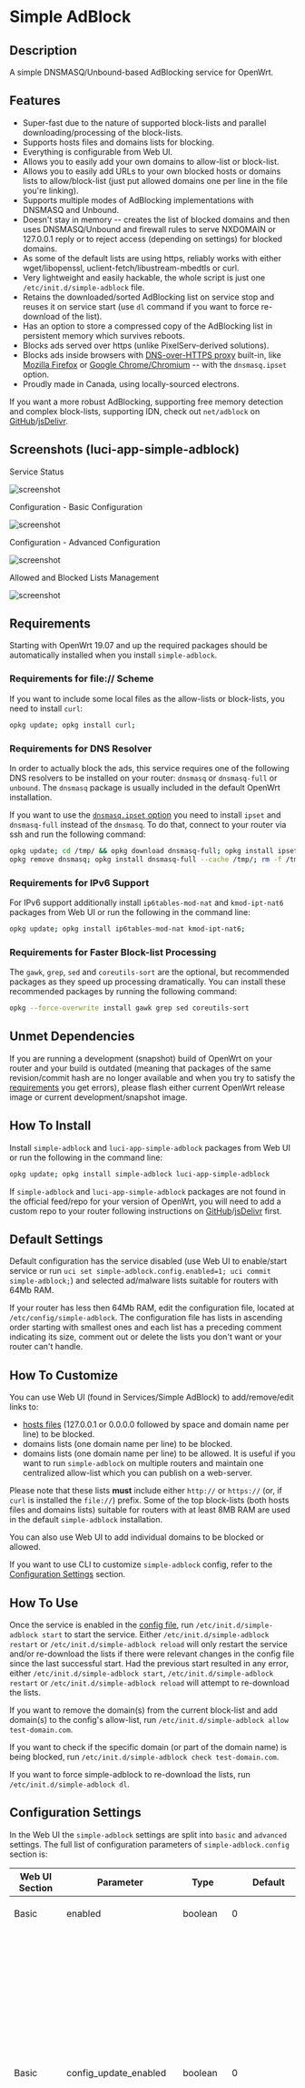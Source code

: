 <!-- markdownlint-disable MD013 -->

<!-- markdownlint-disable MD030 -->

# Simple AdBlock

## Description

A simple DNSMASQ/Unbound-based AdBlocking service for OpenWrt.

## Features

-   Super-fast due to the nature of supported block-lists and parallel downloading/processing of the block-lists.
-   Supports hosts files and domains lists for blocking.
-   Everything is configurable from Web UI.
-   Allows you to easily add your own domains to allow-list or block-list.
-   Allows you to easily add URLs to your own blocked hosts or domains lists to allow/block-list (just put allowed domains one per line in the file you're linking).
-   Supports multiple modes of AdBlocking implementations with DNSMASQ and Unbound.
-   Doesn't stay in memory -- creates the list of blocked domains and then uses DNSMASQ/Unbound and firewall rules to serve NXDOMAIN or 127.0.0.1 reply or to reject access (depending on settings) for blocked domains.
-   As some of the default lists are using https, reliably works with either wget/libopenssl,  uclient-fetch/libustream-mbedtls or curl.
-   Very lightweight and easily hackable, the whole script is just one `/etc/init.d/simple-adblock` file.
-   Retains the downloaded/sorted AdBlocking list on service stop and reuses it on service start (use `dl` command if you want to force re-download of the list).
-   Has an option to store a compressed copy of the AdBlocking list in persistent memory which survives reboots.
-   Blocks ads served over https (unlike PixelServ-derived solutions).
-   Blocks ads inside browsers with [DNS-over-HTTPS proxy](https://en.wikipedia.org/wiki/DNS_over_HTTPS) built-in, like [Mozilla Firefox](https://support.mozilla.org/en-US/kb/firefox-dns-over-https#w_about-dns-over-https) or [Google Chrome/Chromium](https://blog.chromium.org/2019/09/experimenting-with-same-provider-dns.html) -- with the `dnsmasq.ipset` option.
-   Proudly made in Canada, using locally-sourced electrons.

If you want a more robust AdBlocking, supporting free memory detection and complex block-lists, supporting IDN, check out `net/adblock` on [GitHub](https://github.com/openwrt/packages/tree/master/net/adblock/files)/[jsDelivr](https://cdn.jsdelivr.net/gh/openwrt/packages/net/adblock/files/README.md).

## Screenshots (luci-app-simple-adblock)

Service Status

![screenshot](https://docs.openwrt.melmac.net/simple-adblock/screenshots/screenshot08-status.png "Service Status")

Configuration - Basic Configuration

![screenshot](https://docs.openwrt.melmac.net/simple-adblock/screenshots/screenshot08-config-basic.png "Configuration - Basic Configuration")

Configuration - Advanced Configuration

![screenshot](https://docs.openwrt.melmac.net/simple-adblock/screenshots/screenshot08-config-advanced.png "Configuration - Advanced Configuration")

Allowed and Blocked Lists Management

![screenshot](https://docs.openwrt.melmac.net/simple-adblock/screenshots/screenshot09-lists.png "Allow-list and Block-list Management")

## Requirements

Starting with OpenWrt 19.07 and up the required packages should be automatically installed when you install `simple-adblock`.

### Requirements for file:// Scheme

If you want to include some local files as the allow-lists or block-lists, you need to install `curl`:

```sh
opkg update; opkg install curl;
```

### Requirements for DNS Resolver

In order to actually block the ads, this service requires one of the following DNS resolvers to be installed on your router: `dnsmasq` or `dnsmasq-full` or `unbound`. The `dnsmasq` package is usually included in the default OpenWrt installation.

If you want to use the [`dnsmasq.ipset` option](#dns-resolution-option) you need to install `ipset` and  `dnsmasq-full` instead of the `dnsmasq`. To do that, connect to your router via ssh and run the following command:

```sh
opkg update; cd /tmp/ && opkg download dnsmasq-full; opkg install ipset libnettle8 libnetfilter-conntrack3;
opkg remove dnsmasq; opkg install dnsmasq-full --cache /tmp/; rm -f /tmp/dnsmasq-full*.ipk;
```

### Requirements for IPv6 Support

For IPv6 support additionally install `ip6tables-mod-nat` and `kmod-ipt-nat6` packages from Web UI or run the following in the command line:

```sh
opkg update; opkg install ip6tables-mod-nat kmod-ipt-nat6;
```

### Requirements for Faster Block-list Processing

The `gawk`, `grep`, `sed` and `coreutils-sort` are the optional, but recommended packages as they speed up processing dramatically. You can install these recommended packages by running the following command:

```sh
opkg --force-overwrite install gawk grep sed coreutils-sort
```

## Unmet Dependencies

If you are running a development (snapshot) build of OpenWrt on your router and your build is outdated (meaning that packages of the same revision/commit hash are no longer available and when you try to satisfy the [requirements](#requirements) you get errors), please flash either current OpenWrt release image or current development/snapshot image.

## How To Install

Install `simple-adblock` and `luci-app-simple-adblock` packages from Web UI or run the following in the command line:

```sh
opkg update; opkg install simple-adblock luci-app-simple-adblock
```

If `simple-adblock` and `luci-app-simple-adblock` packages are not found in the official feed/repo for your version of OpenWrt, you will need to add a custom repo to your router following instructions on [GitHub](https://docs.openwrt.melmac.net/#on-your-router)/[jsDelivr](https://cdn.jsdelivr.net/gh/stangri/docs.openwrt.melmac.net/README.md#on-your-router) first.

## Default Settings

Default configuration has the service disabled (use Web UI to enable/start service or run `uci set simple-adblock.config.enabled=1; uci commit simple-adblock;`) and selected ad/malware lists suitable for routers with 64Mb RAM.

If your router has less then 64Mb RAM, edit the configuration file, located at `/etc/config/simple-adblock`. The configuration file has lists in ascending order starting with smallest ones and each list has a preceding comment indicating its size, comment out or delete the lists you don't want or your router can't handle.

## How To Customize

You can use Web UI (found in Services/Simple AdBlock) to add/remove/edit links to:

-   [hosts files](https://en.wikipedia.org/wiki/Hosts_(file)) (127.0.0.1 or 0.0.0.0 followed by space and domain name per line) to be blocked.
-   domains lists (one domain name per line) to be blocked.
-   domains lists (one domain name per line) to be allowed. It is useful if you want to run `simple-adblock` on multiple routers and maintain one centralized allow-list which you can publish on a web-server.

Please note that these lists **must** include either `http://` or `https://` (or, if `curl` is installed the `file://`) prefix. Some of the top block-lists (both hosts files and domains lists) suitable for routers with at least 8MB RAM are used in the default `simple-adblock` installation.

You can also use Web UI to add individual domains to be blocked or allowed.

If you want to use CLI to customize `simple-adblock` config, refer to the [Configuration Settings](#configuration-settings) section.

## How To Use

Once the service is enabled in the [config file](#default-settings), run `/etc/init.d/simple-adblock start` to start the service. Either `/etc/init.d/simple-adblock restart` or `/etc/init.d/simple-adblock reload` will only restart the service and/or re-download the lists if there were relevant changes in the config file since the last successful start. Had the previous start resulted in any error, either `/etc/init.d/simple-adblock start`, `/etc/init.d/simple-adblock restart` or `/etc/init.d/simple-adblock reload` will attempt to re-download the lists.

If you want to remove the domain(s) from the current block-list and add domain(s) to the config's allow-list, run `/etc/init.d/simple-adblock allow test-domain.com`.

If you want to check if the specific domain (or part of the domain name) is being blocked, run `/etc/init.d/simple-adblock check test-domain.com`.

If you want to force simple-adblock to re-download the lists, run `/etc/init.d/simple-adblock dl`.

## Configuration Settings

In the Web UI the `simple-adblock` settings are split into `basic` and `advanced` settings. The full list of configuration parameters of `simple-adblock.config` section is:

| Web UI Section | Parameter                                                     | Type        | Default                                                                                                  | Description                                                                                                                                                                                                                                                                                                                                                                                                        |
| -------------- | ------------------------------------------------------------- | ----------- | -------------------------------------------------------------------------------------------------------- | ------------------------------------------------------------------------------------------------------------------------------------------------------------------------------------------------------------------------------------------------------------------------------------------------------------------------------------------------------------------------------------------------------------------ |
| Basic          | <a name="enabled"></a>enabled                                 | boolean     | 0                                                                                                        | Enable/disable the `simple-adblock` service.                                                                                                                                                                                                                                                                                                                                                                       |
| Basic          | <a name="config_update_enabled"></a>config_update_enabled     | boolean     | 0                                                                                                        | Enable/disable the `simple-adblock` config update. Oftentimes, the URLs to the blocked hosts/domains files become obsolete/outdated, resulting in the error during lists download stage. `simple-adblock` already updates users' config files during install/reinstall, if you enable this variable it will also attempt to fetch and use the most recent config update file before downloading allow/block-lists. |
| -              | <a name="config_update_url"></a>config_update_url             | string      | [Link](https://cdn.jsdelivr.net/gh/openwrt/packages/net/simple-adblock/files/simple-adblock.conf.update) | By default, the config update URL is set to fetch the config update file from the jsDelivr CDN cache of the official OpenWrt source code repository. You can set it to a different URL from CLI/uci only if you wish.                                                                                                                                                                                              |
| -              | <a name="procd_trigger_wan6"></a>procd_trigger_wan6           | boolean     | 0                                                                                                        | The service is started on WAN interface updates. As [OpenWrt may have floods of WAN6 updates](https://github.com/openwrt/openwrt/issues/5723#issuecomment-1040233237), the workaround for having the service started was to implement the `procd_trigger_wan6` boolean option (set to '0' as default) to enable/disable service start to be triggered by the WAN6 updates.                                         |
| -              | <a name="procd_boot_wan_timeout"></a>procd_boot_wan_timeout   | integer     | 60                                                                                                       | The time (in seconds) the service will wait for the WAN interface discovery on boot.                                                                                                                                                                                                                                                                                                                               |
| Basic          | <a name="verbosity"></a>verbosity                             | integer     | 2                                                                                                        | Can be set to 0, 1 or 2 to control the console and system log output verbosity of the `simple-adblock` service.                                                                                                                                                                                                                                                                                                    |
| Basic          | <a name="force_dns"></a>force_dns                             | boolean     | 1                                                                                                        | Force router's DNS to local devices which may have different/hardcoded DNS server settings. If enabled, creates a firewall rule to intercept DNS requests from local devices to external DNS servers and redirect them to router.                                                                                                                                                                                  |
| Basic          | <a name="led"></a>led                                         | string      | none                                                                                                     | Use one of the router LEDs to indicate the AdBlocking status.                                                                                                                                                                                                                                                                                                                                                      |
| Advanced       | <a name="dns"></a>dns                                         | string      | dnsmasq.servers                                                                                          | DNS resolution option. See [table below](#dns-resolution-option) for addtional information.                                                                                                                                                                                                                                                                                                                        |
|                | <a name="dns_instance"></a>dns_instance                       | string      | 0                                                                                                        | String of space-separated DNSMASQ instance numbers (or '\*' for all) to be affected by the service. See [table below](#dns-resolution-option) for addtional information.                                                                                                                                                                                                                                           |
| Advanced       | <a name="ipv6_enabled"></a>ipv6_enabled                       | boolean     | 0                                                                                                        | Add IPv6 entries to block-list if `dnsmasq.addnhosts` is used. This option is only visible in Web UI if the `dnsmasq.addnhosts` is selected as the DNS resolution option.                                                                                                                                                                                                                                          |
| Advanced       | <a name="download_timeout"></a>download_timeout               | integer     | 10                                                                                                       | Time-out downloads if no reply received within that many last seconds.                                                                                                                                                                                                                                                                                                                                             |
| Advanced       | <a name="curl_additional_param"></a>curl_additional_param     | string      |                                                                                                          | If `curl` is installed and detected, you can pass any additional parameters to `curl` command line with this option.                                                                                                                                                                                                                                                                                               |
| Advanced       | <a name="curl_max_file_size"></a>curl_max_file_size           | integer     | 30000000                                                                                                 | If `curl` is installed and detected, it would not download files bigger than this.                                                                                                                                                                                                                                                                                                                                 |
| Advanced       | <a name="curl_retry"></a>curl_retry                           | integer     | 3                                                                                                        | If `curl` is installed and detected, attempt that many retries for failed downloads.                                                                                                                                                                                                                                                                                                                               |
| Advanced       | <a name="parallel_downloads"></a>parallel_downloads           | boolean     | 1                                                                                                        | If enabled, all downloads are completed concurrently, if disabled -- sequentioally. Concurrent downloads dramatically speed up service loading.                                                                                                                                                                                                                                                                    |
| Advanced       | <a name="debug"></a>debug                                     | boolean     | 0                                                                                                        | If enabled, output service full debug to `/tmp/simple-adblock.log`. Please note that the debug file may clog up the router's RAM on some devices. Use with caution.                                                                                                                                                                                                                                                |
| Advanced       | <a name="allow_non_ascii"></a>allow_non_ascii                 | boolean     | 0                                                                                                        | Enable support for non-ASCII characters in the final AdBlocking file. Only enable if your target service supports non-ASCII characters. If you enable this on the system where DNS resolver doesn't support non-ASCII characters, it will crash. Use with caution.                                                                                                                                                 |
| Advanced       | <a name="compressed_cache"></a>compressed_cache               | boolean     | 0                                                                                                        | Create compressed cache of the AdBlocking file in router's persistent memory. Only recommended to be used on routers with large ROM and/or routers with metered/flaky internet connection.                                                                                                                                                                                                                         |
| Advanced       | <a name="compressed_cache_dir"></a>compressed_cache_dir       | directory   | /etc                                                                                                     | Create compressed cache of the AdBlocking file in this directory. This option is only visible in Web UI if the `compressed_cache` option is enabled.                                                                                                                                                                                                                                                               |
|                | <a name="dnsmasq_config_file_url"></a>dnsmasq_config_file_url | string      |                                                                                                          | Link (URL) to the dnsmasq config file. If this option is set (non-empty), all the other lists are ignored (and will be deleted when you click Save & Apply in the WebUI. The dnsmasq config file is downloaded and used as is (not optimized), besides sanitization to exclude any malformant entries.                                                                                                             |
|                | <a name="allowed_domain"></a>allowed_domain                   | list/string |                                                                                                          | List of allowed domains.                                                                                                                                                                                                                                                                                                                                                                                           |
|                | <a name="allowed_domains_url"></a>allowed_domains_url         | list/string |                                                                                                          | List of URL(s) to text files containing allowed domains. **Must** include either `http://` or `https://` (or, if `curl` is installed the `file://`) prefix. Useful if you want to keep/publish a single allow-list for multiple routers.                                                                                                                                                                           |
|                | <a name="blocked_adblockplus_url"></a>blocked_adblockplus_url | list/string |                                                                                                          | List of URL(s) to AdBlockPlus-formatted files containing blocked domains. **Must** include either `http://` or `https://` (or, if `curl` is installed the `file://`) prefix.                                                                                                                                                                                                                                       |
|                | <a name="blocked_domain"></a>blocked_domain                   | list/string |                                                                                                          | List of blocked domains.                                                                                                                                                                                                                                                                                                                                                                                           |
|                | <a name="blocked_domains_url"></a>blocked_domains_url         | list/string |                                                                                                          | List of URL(s) to text files containing blocked domains. **Must** include either `http://` or `https://` (or, if `curl` is installed the `file://`) prefix.                                                                                                                                                                                                                                                        |
|                | <a name="blocked_hosts_url"></a>blocked_hosts_url             | list/string |                                                                                                          | List of URL(s) to [hosts files](https://en.wikipedia.org/wiki/Hosts_(file)) containing block-listed domains. **Must** include either `http://` or `https://` (or, if `curl` is installed the `file://`) prefix.                                                                                                                                                                                                    |

### DNS Resolution Option

Currently supported options are:

| Option              | Explanation                                                                                                                                                                                                                                                                                                                                                                                                                                                                                                                                                                                                                                                                                                                                                                                                                                                                                                                                                                                                                                                                                                            |
| ------------------- | ---------------------------------------------------------------------------------------------------------------------------------------------------------------------------------------------------------------------------------------------------------------------------------------------------------------------------------------------------------------------------------------------------------------------------------------------------------------------------------------------------------------------------------------------------------------------------------------------------------------------------------------------------------------------------------------------------------------------------------------------------------------------------------------------------------------------------------------------------------------------------------------------------------------------------------------------------------------------------------------------------------------------------------------------------------------------------------------------------------------------- |
| `dnsmasq.addnhosts` | Creates the DNSMASQ additional hosts file `/var/run/simple-adblock.addnhosts` and modifies DNSMASQ settings, so that DNSMASQ resolves all blocked domains to "local machine": 127.0.0.1. This option doesn't allow block-list optimization (by removing secondary level domains if the top-level domain is also in the block-list), so it results in a much larger block-list file, but, unlike other DNSMASQ-based options, it has almost no effect on the DNS look up speed. This option also allows quick reloads of DNSMASQ on block-list updates. This setting also allows you to configure which DNSMASQ instances would be affected by AdBlocking via `dns_instance` option.                                                                                                                                                                                                                                                                                                                                                                                                                                    |
| `dnsmasq.conf`      | Creates the DNSMASQ config file `/var/dnsmasq.d/simple-adblock` so that DNSMASQ replies with NXDOMAIN: "domain not found". This option allows the block-list optimization (by removing secondary level domains if the top-level domain is also in the block-list), resulting in the smaller block-list file. This option will slow down DNS look up speed somewhat.                                                                                                                                                                                                                                                                                                                                                                                                                                                                                                                                                                                                                                                                                                                                                    |
| `dnsmasq.ipset`     | Creates the DNSMASQ ipset file `/var/dnsmasq.d/simple-adblock.ipset` and the firewall rule to reject the matching requests. This is the only option for AdBlocking if you're using a browser with [DNS-over-HTTPS proxy](https://en.wikipedia.org/wiki/DNS_over_HTTPS) built-in, like [Mozilla Firefox](https://support.mozilla.org/en-US/kb/firefox-dns-over-https#w_about-dns-over-https) or [Google Chrome/Chromium](https://blog.chromium.org/2019/09/experimenting-with-same-provider-dns.html). This option allows the block-list optimization (by removing secondary level domains if the top-level domain is also in the block-list), resulting in the smaller block-list file. This option requires installation of `dnsmasq-full` and `ipset` packages.<br/>PLEASE NOTE, that unlike other options which are truly domain name based blocking, this is essentially an IP address based blocking, ie: if you try to block `google-analytics.com` with this option, it may also block/break things like YouTube, Hangouts and other Google services if they share IP address(es) with `google-analytics.com`.  |
| `dnsmasq.nftset`    | Creates the DNSMASQ nft set file `/var/dnsmasq.d/simple-adblock.nftset` and the firewall rule to reject the matching requests. This is the only option for AdBlocking if you're using a browser with [DNS-over-HTTPS proxy](https://en.wikipedia.org/wiki/DNS_over_HTTPS) built-in, like [Mozilla Firefox](https://support.mozilla.org/en-US/kb/firefox-dns-over-https#w_about-dns-over-https) or [Google Chrome/Chromium](https://blog.chromium.org/2019/09/experimenting-with-same-provider-dns.html). This option allows the block-list optimization (by removing secondary level domains if the top-level domain is also in the block-list), resulting in the smaller block-list file. This option requires installation of `dnsmasq-full` and `nft` packages.<br/>PLEASE NOTE, that unlike other options which are truly domain name based blocking, this is essentially an IP address based blocking, ie: if you try to block `google-analytics.com` with this option, it may also block/break things like YouTube, Hangouts and other Google services if they share IP address(es) with `google-analytics.com`. |
| `dnsmasq.servers`   | Creates the DNSMASQ servers file `/var/run/simple-adblock.servers` and modifies DNSMASQ settings so that DNSMASQ replies with NXDOMAIN: "domain not found". This option allows the block-list optimization (by removing secondary level domains if the top-level domain is also in the block-list), resulting in the smaller block-list file. This option will slow down DNS look up speed somewhat. This is a default setting as it results in the smaller block-file and allows quick reloads of DNSMASQ. This setting also allows you to configure which DNSMASQ instances would be affected by AdBlocking via `dns_instance` option.                                                                                                                                                                                                                                                                                                                                                                                                                                                                               |
| `unbound.adb_list`  | Creates the Unbound config file `/var/lib/unbound/adb_list.simple-adblock` so that Unbound replies with NXDOMAIN: "domain not found". This option allows the block-list optimization (by removing secondary level domains if the top-level domain is also in the block-list), resulting in the smaller block-list file.                                                                                                                                                                                                                                                                                                                                                                                                                                                                                                                                                                                                                                                                                                                                                                                                |

### Default config

The default config file installed with the package can be found [here](https://github.com/openwrt/packages/blob/master/net/simple-adblock/files/simple-adblock.conf). The config file contains some comments to explain some settings and the lists which are too big for most routers are commented out by default as well.

## How Does It Work

This service downloads (and processes in the background, removing comments and other useless data) lists of hosts and domains to be blocked, combines those lists into one big block-list, removes duplicates and sorts it and then removes your allowed domains from the block-list before converting to to DNSMASQ/Unbound-compatible file and restarting DNSMASQ/Unbound if needed. The result of the process is that DNSMASQ/Unbound return NXDOMAIN or 127.0.0.1 (depending on settings) for the blocked domains.

If you specify `google.com` as a domain to be allowed, you will have access to `google.com`, `www.google.com`, `analytics.google.com`, but not fake domains like `email-google.com` or `drive.google.com.verify.signin.normandeassociation.com` for example. If you only want to allow `www.google.com` while blocking all other `google.com` subdomains, just specify `www.google.com` as domain to be allowed.

In general, whatever domain is specified to be allowed; it, along with with its subdomains will be allowed, but not any fake domains containing it.

## How It Does Not Work

For most of the [DNS Resolution Options](#dns-resolution-option) to work, your local LAN clients need to be set to use your router's DNS (by default `192.168.1.1`). The `dnsmasq.addnhosts` is the only option which can help you block ads if your local LAN clients are NOT using your router's DNS. There are multiple ways your local LAN clients can be set to NOT use your router's DNS:

1.  Hardcoded on the device. Some Android Lollipop 5.0 phones, some media-centric tablets and some streaming devices for example are known to have hardcoded DNS servers and they ignore your router's DNS settings. You can fix this by either:
    -   Rooting your device and changing it from hardcoded DNS servers to obtaining DNS servers from DHCP.
    -   Enabling `simple-adblock`'s `force_dns` setting to override the hardcoded DNS on your device.
2.  Manually set on the device. Instead of setting your device to obtain the DNS settings via DHCP, you can set the DNS servers manually. There are some guides online which recommend manually changing the DNS servers on your computer to Google's (8.8.8.8) or Cloudflare's (1.1.1.1) or OpenDNS (208.67.222.222). You can fix this by either:
    -   Changing the on-device DNS settings from manual to obtaining DNS servers from DHCP and changing your [router's DNS settings](https://openwrt.org/docs/guide-user/base-system/dhcp#all_options) to use the DNS from Google, Cloudflare or OpenDNS respectively.
    -   Enabling `simple-adblock`'s `force_dns` setting to override the hardcoded DNS on your device.
3.  Sent to your device from router via [DHCP Options](https://openwrt.org/docs/guide-user/base-system/dhcp_configuration#dhcp_options). You can fix this by either:
    -   Removing [DHCP Options](https://openwrt.org/docs/guide-user/base-system/dhcp_configuration#dhcp_options) 5 and 6 from your router's `/etc/config/dhcp` file.
    -   Enabling `simple-adblock`'s `force_dns` setting to override the hardcoded DNS on your device.
4.  By using the DNS-over-TLS, DNS-over-HTTPS or DNSCrypt on your local device or (if supported) by browser on your local device. You can fix this only by:
    -   Stopping/removing/disabling DNS-over-TLS, DNS-over-HTTPS or DNSCrypt on your local device and using the secure DNS on your router instead. There are merits to all three of the options above, I can recommend the `https-dns-proxy` and `luci-app-https-dns-proxy` packages for enabling DNS-over-HTTPS on your router.
5.  If you are running a wireguard "server" on your router and remote clients connect to it, the AdBlocking may not work properly for your remote clients until you add the following to `/etc/network` (credit to [dibdot](https://forum.openwrt.org/t/wireguard-and-adblock/49351/6)):

    ```sh
    config route
      option interface 'wg0'
      option target '192.168.1.0'
      option netmask '255.255.255.0'
    ```

## Documentation / Discussion

Please head to [OpenWrt Forum](https://forum.openwrt.org/t/simple-adblock-fast-lean-and-fully-uci-luci-configurable-adblocking/1327/) for discussion of this package.

## Thanks

I'd like to thank everyone who helped create, test and troubleshoot this service. Special thanks to [@hnyman](https://github.com/hnyman) for general package/luci guidance, [@dibdot](https://github.com/dibdot) for general guidance and block-list optimization code, [@ckuethe](https://github.com/ckuethe) for the curl support, non-ASCII filtering and compressed cache code, [@EricLuehrsen](https://github.com/EricLuehrsen) for the Unbound support information, [@vgaetera](https://github.com/vgaetera) for firewall-related advice, [@mushoz](https://github.com/mushoz) for performance testing and [@phasecat](https://forum.openwrt.org/u/phasecat/summary) for submitting various bugs and testing.

<!-- markdownlint-disable MD033 -->

<script defer src='https://static.cloudflareinsights.com/beacon.min.js' data-cf-beacon='{"token": "911798f2c34b45338f8f8182830a3eb6"}'></script>
